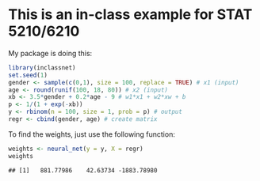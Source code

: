 
# This is an in-class example for STAT 5210/6210

My package is doing this:

``` r
library(inclassnet)
set.seed(1)
gender <- sample(c(0,1), size = 100, replace = TRUE) # x1 (input)
age <- round(runif(100, 18, 80)) # x2 (input)
xb <- 3.5*gender + 0.2*age - 9 # w1*x1 + w2*xw + b
p <- 1/(1 + exp(-xb))
y <- rbinom(n = 100, size = 1, prob = p) # output
regr <- cbind(gender, age) # create matrix
```

To find the weights, just use the following function:

``` r
weights <- neural_net(y = y, X = regr)
weights
```

    ## [1]   881.77986    42.63734 -1883.78980
